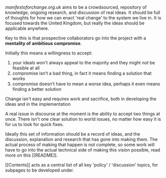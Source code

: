  *manifestoforchange.org.uk* aims to be a crowdsourced, repository of knowledge, ongoing research, and discussion of real ideas. It should be full of thoughts for how we can enact 'real change' to the system we live in. It is focused towards the United Kingdom, but really the ideas should be applicable anywhere.

Key to this is that prospective collaborators go into the project with a **mentality of** **ambitious compromise**. 

Initially this means a willingness to accept:
1. your ideals won't always appeal to the majority and they might not be feasible at all
2. compromise isn't a bad thing, in fact it means finding a solution that works
3. compromise doesn't have to mean a worse idea, perhaps it even means finding a better solution

Change isn't easy and requires work and sacrifice, both in developing the ideas and in the implementation

A real issue in discourse at the moment is the ability to accept two things at once. There isn't one clear solution to world issues, no matter how easy it is for us to look for quick fixes.

Ideally this set of information should be a record of ideas, and the discussion, explanation and research that has gone into making them. The actual process of making that happen is not complete, so some work will have to go into the actual technical side of making this vision possible, read more on this [[README]].

[[Contents]] acts as a central list of all key 'policy' / 'discussion' topics, for subpages to be developed under.



